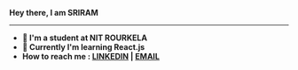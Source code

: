 
<b>Hey there, I am SRIRAM<b>
<hr>

 * 🔭 I'm a student at NIT ROURKELA
 * 📝 Currently I'm learning React.js
 * How to reach me : [LINKEDIN](https://www.linkedin.com/in/sriram-dhanunjay-mandalapu-24a642211/) | [EMAIL](srirammandalapu49@gmail.com)
 
